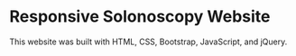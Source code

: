 # Responsive Solonoscopy Website

This website was built with HTML, CSS, Bootstrap, JavaScript, and jQuery.